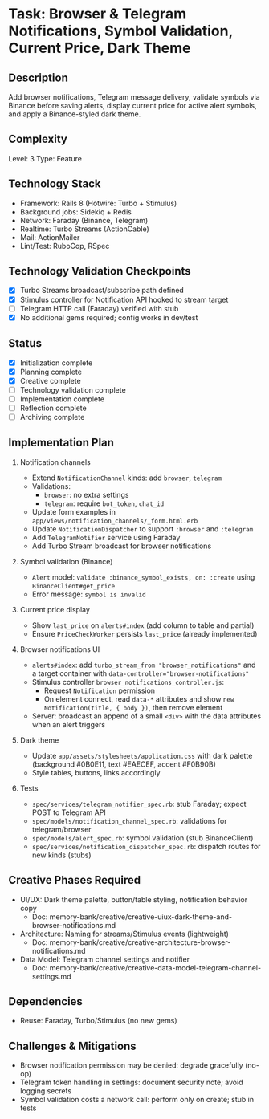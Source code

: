 # Task: Browser & Telegram Notifications, Symbol Validation, Current Price, Dark Theme

## Description
Add browser notifications, Telegram message delivery, validate symbols via Binance before saving alerts, display current price for active alert symbols, and apply a Binance-styled dark theme.

## Complexity
Level: 3
Type: Feature

## Technology Stack
- Framework: Rails 8 (Hotwire: Turbo + Stimulus)
- Background jobs: Sidekiq + Redis
- Network: Faraday (Binance, Telegram)
- Realtime: Turbo Streams (ActionCable)
- Mail: ActionMailer
- Lint/Test: RuboCop, RSpec

## Technology Validation Checkpoints
- [x] Turbo Streams broadcast/subscribe path defined
- [x] Stimulus controller for Notification API hooked to stream target
- [ ] Telegram HTTP call (Faraday) verified with stub
- [x] No additional gems required; config works in dev/test

## Status
- [x] Initialization complete
- [x] Planning complete
- [x] Creative complete
- [ ] Technology validation complete
- [ ] Implementation complete
- [ ] Reflection complete
- [ ] Archiving complete

## Implementation Plan
1) Notification channels
   - Extend `NotificationChannel` kinds: add `browser`, `telegram`
   - Validations:
     - `browser`: no extra settings
     - `telegram`: require `bot_token`, `chat_id`
   - Update form examples in `app/views/notification_channels/_form.html.erb`
   - Update `NotificationDispatcher` to support `:browser` and `:telegram`
   - Add `TelegramNotifier` service using Faraday
   - Add Turbo Stream broadcast for browser notifications

2) Symbol validation (Binance)
   - `Alert` model: `validate :binance_symbol_exists, on: :create` using `BinanceClient#get_price`
   - Error message: `symbol is invalid`

3) Current price display
   - Show `last_price` on `alerts#index` (add column to table and partial)
   - Ensure `PriceCheckWorker` persists `last_price` (already implemented)

4) Browser notifications UI
   - `alerts#index`: add `turbo_stream_from "browser_notifications"` and a target container with `data-controller="browser-notifications"`
   - Stimulus controller `browser_notifications_controller.js`:
     - Request `Notification` permission
     - On element connect, read `data-*` attributes and show `new Notification(title, { body })`, then remove element
   - Server: broadcast an append of a small `<div>` with the data attributes when an alert triggers

5) Dark theme
   - Update `app/assets/stylesheets/application.css` with dark palette (background #0B0E11, text #EAECEF, accent #F0B90B)
   - Style tables, buttons, links accordingly

6) Tests
   - `spec/services/telegram_notifier_spec.rb`: stub Faraday; expect POST to Telegram API
   - `spec/models/notification_channel_spec.rb`: validations for telegram/browser
   - `spec/models/alert_spec.rb`: symbol validation (stub BinanceClient)
   - `spec/services/notification_dispatcher_spec.rb`: dispatch routes for new kinds (stubs)

## Creative Phases Required
- UI/UX: Dark theme palette, button/table styling, notification behavior copy
  - Doc: memory-bank/creative/creative-uiux-dark-theme-and-browser-notifications.md
- Architecture: Naming for streams/Stimulus events (lightweight)
  - Doc: memory-bank/creative/creative-architecture-browser-notifications.md
- Data Model: Telegram channel settings and notifier
  - Doc: memory-bank/creative/creative-data-model-telegram-channel-settings.md

## Dependencies
- Reuse: Faraday, Turbo/Stimulus (no new gems)

## Challenges & Mitigations
- Browser notification permission may be denied: degrade gracefully (no-op)
- Telegram token handling in settings: document security note; avoid logging secrets
- Symbol validation costs a network call: perform only on create; stub in tests

